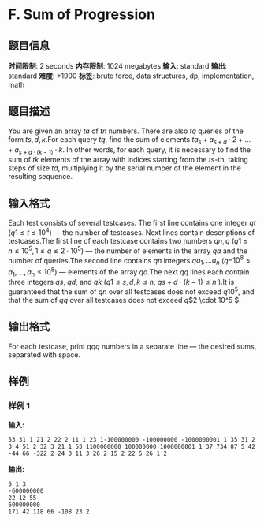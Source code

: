 # F. Sum of Progression

## 题目信息

**时间限制**: 2 seconds
**内存限制**: 1024 megabytes
**输入**: standard
**输出**: standard
**难度**: *1900
**标签**: brute force, data structures, dp, implementation, math

## 题目描述

You are given an array $t$$a$ of $t$$n$ numbers. There are also $t$$q$ queries of the form $t$$s, d, k$.For each query $t$$q$, find the sum of elements $t$$a_s + a_{s+d} \cdot 2 + \dots + a_{s + d \cdot (k - 1)} \cdot k$. In other words, for each query, it is necessary to find the sum of $t$$k$ elements of the array with indices starting from the $t$$s$-th, taking steps of size $t$$d$, multiplying it by the serial number of the element in the resulting sequence.

## 输入格式

Each test consists of several testcases. The first line contains one integer $q$$t$ ($q$$1 \le t \le 10^4$) — the number of testcases. Next lines contain descriptions of testcases.The first line of each testcase contains two numbers $q$$n, q$ ($q$$1 \le n \le 10^5, 1 \le q \le 2 \cdot 10^5$) — the number of elements in the array $q$$a$ and the number of queries.The second line contains $q$$n$ integers $q$$a_1, ... a_n$ ($q$$-10^8 \le a_1, ..., a_n \le 10^8$) — elements of the array $q$$a$.The next $q$$q$ lines each contain three integers $q$$s$, $q$$d$, and $q$$k$ ($q$$1 \le s, d, k \le n$, $q$$s + d\cdot (k - 1) \le n$ ).It is guaranteed that the sum of $q$$n$ over all testcases does not exceed $q$$10^5$, and that the sum of $q$$q$ over all testcases does not exceed $q$$2 \cdot 10^5 $.

## 输出格式

For each testcase, print qq$q$ numbers in a separate line — the desired sums, separated with space.

## 样例

### 样例 1

**输入:**
```
53 31 1 21 2 22 2 11 1 23 1-100000000 -100000000 -1000000001 1 35 31 2 3 4 51 2 32 3 21 1 53 1100000000 100000000 1000000001 1 37 734 87 5 42 -44 66 -322 2 24 3 11 3 26 2 15 2 22 5 26 1 2
```

**输出:**
```
5 1 3 
-600000000 
22 12 55 
600000000 
171 42 118 66 -108 23 2
```
